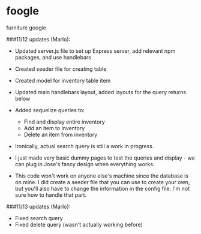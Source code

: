 # foogle
furniture google

###11/12 updates (Marlo):

* Updated server.js file to set up Express server, add relevant npm packages, and use handlebars
* Created seeder file for creating table
* Created model for inventory table item
* Updated main handlebars layout, added layouts for the query returns below
* Added sequelize queries to: 
	* Find and display entire inventory
	* Add an item to inventory
	* Delete an item from inventory

* Ironically, actual search query is still a work in progress.
* I just made very basic dummy pages to test the queries and display - we can plug in Jose's fancy design when everything works.
* This code won't work on anyone else's machine since the database is on mine. I did create a seeder file that you can use to create your own, but you'll also have to change the information in the config file. I'm not sure how to handle that part.

###11/13 updates (Marlo):

* Fixed search query
* Fixed delete query (wasn't actually working before)